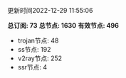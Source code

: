 更新时间2022-12-29 11:55:06

**总订阅: 73**
**总节点: 1630**
**有效节点: 496**
- trojan节点: 48
- ss节点: 192
- v2ray节点: 252
- ssr节点: 4
